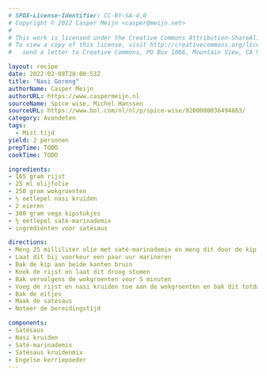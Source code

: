 ```yaml
---
# SPDX-License-Identifier: CC-BY-SA-4.0
# Copyright © 2022 Casper Meijn <casper@meijn.net>
# 
# This work is licensed under the Creative Commons Attribution-ShareAlike 4.0 International License. 
# To view a copy of this license, visit http://creativecommons.org/licenses/by-sa/4.0/ or 
#   send a letter to Creative Commons, PO Box 1866, Mountain View, CA 94042, USA.

layout: recipe
date: 2022-02-08T20:00:53Z
title: "Nasi Goreng"
authorName: Casper Meijn
authorURL: https://www.caspermeijn.nl
sourceName: Spice wise, Michel Hanssen
sourceURL: https://www.bol.com/nl/nl/p/spice-wise/9200000036494863/
category: Avondeten
tags:
  - Mist tijd
yield: 2 personen
prepTime: TODO
cookTime: TODO 

ingredients:
- 165 gram rijst
- 25 ml olijfolie
- 250 gram wokgroenten
- ½ eetlepel nasi kruiden
- 2 eieren
- 300 gram vega kipstukjes
- ½ eetlepel saté-marinademix
- ingrediënten voor satésaus

directions:
- Meng 25 milliliter olie met saté-marinademix en meng dit door de kip
- Laat dit bij voorkeur een paar uur marineren
- Bak de kip aan beide kanten bruin
- Kook de rijst en laat dit droog stomen
- Bak vervolgens de wokgroenten voor 5 minuten
- Voeg de rijst en nasi kruiden toe aan de wokgroenten en bak dit totdat de rijst goed gekleurd is door de kruiden
- Bak de eitjes
- Maak de satésaus
- Noteer de bereidingstijd

components:
- Satésaus
- Nasi kruiden
- Saté-marinademix
- Satésaus kruidenmix
- Engelse kerriepoeder
---
```

